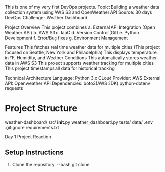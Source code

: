 This is one of my very first DevOps projects.
Topic: Building a weather data collection system using AWS S3 and OpenWeather API
Source: 30 days DevOps Challenge- Weather Dashboard

Project Overview
This project combines
a. External API Integration (Open Weather API)
b. AWS S3
c. IaaC
d. Version Control (Git)
e. Python Development
f. Error/Bug fixes
g. Environment Management

Features
This fetches real time weather data for multiple cities (This project focused on Seattle, New York and Philadelphia)
This displays temperature in °F, Humidity, and Weather Conditions
This automatically stores weather data in AWS S3
This project supports weather tracking for multiple cities
This project timestamps all data for historical tracking

Technical Architecture
Language: Python 3.x
CLoud Provider: AWS
External API: Openweather API
Dependencies:
boto3(AWS SDK)
python-dotenv
requests

# Project Structure

weather-dashboard/
src/
**init**.py
weather_dashboard.py
tests/
data/
.env
.gitignore
requirements.txt

Day 1 Project Reaction

## Setup Instructions

1. Clone the repository:
   --bash
   git clone

